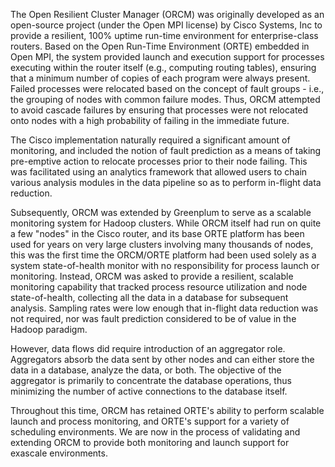 The Open Resilient Cluster Manager (ORCM) was originally developed as an open-source project (under the Open MPI license) by Cisco Systems, Inc to provide a resilient, 100% uptime run-time environment for enterprise-class routers. Based on the Open Run-Time Environment (ORTE) embedded in Open MPI, the system provided launch and execution support for processes executing within the router itself (e.g., computing routing tables), ensuring that a minimum number of copies of each program were always present. Failed processes were relocated based on the concept of fault groups - i.e., the grouping of nodes with common failure modes. Thus, ORCM attempted to avoid cascade failures by ensuring that processes were not relocated onto nodes with a high probability of failing in the immediate future.

The Cisco implementation naturally required a significant amount of monitoring, and included the notion of fault prediction as a means of taking pre-emptive action to relocate processes prior to their node failing. This was facilitated using an analytics framework that allowed users to chain various analysis modules in the data pipeline so as to perform in-flight data reduction.

Subsequently, ORCM was extended by Greenplum to serve as a scalable monitoring system for Hadoop clusters. While ORCM itself had run on quite a few "nodes" in the Cisco router, and its base ORTE platform has been used for years on very large clusters involving many thousands of nodes, this was the first time the ORCM/ORTE platform had been used solely as a system state-of-health monitor with no responsibility for process launch or monitoring. Instead, ORCM was asked to provide a resilient, scalable monitoring capability that tracked process resource utilization and node state-of-health, collecting all the data in a database for subsequent analysis. Sampling rates were low enough that in-flight data reduction was not required, nor was fault prediction considered to be of value in the Hadoop paradigm.

However, data flows did require introduction of an aggregator role. Aggregators absorb the data sent by other nodes and can either store the data in a database, analyze the data, or both. The objective of the aggregator is primarily to concentrate the database operations, thus minimizing the number of active connections to the database itself.

Throughout this time, ORCM has retained ORTE's ability to perform scalable launch and process monitoring, and ORTE's support for a variety of scheduling environments. We are now in the process of validating and extending ORCM to provide both monitoring and launch support for exascale environments.
